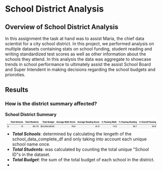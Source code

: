# School District Analysis
## Overview of School District Analysis

In this assignment the task at hand was to assist Maria, the chief data scientist for a city school district. In this project, we performed analysis on multiple datasets containing stats on school funding, student reading and writing standardized test scores as well as other information about the schools they attend. In this analysis the data was aggregate to showcase trends in school performance to ultimately assist the assist School Board and Super Intendent in making decisions regarding the school budgets and prioroties.

## Results

### How is the district summary affected?
**School District Summary**
<img align="left" src="https://github.com/hollyouellette/School_District_Analysis/blob/main/Analysis/District_Summary.png">
  - _**Total Schools**_: determined by calculating the lengeth of the school_data_complete_df and only taking into account each unique school name once.
  - _**Total Students**_: was calculated by counting the total unique "School ID"s in the dataset.
  - _**Total Budget**_: the sum of the total budget of each school in the district.
  - 


